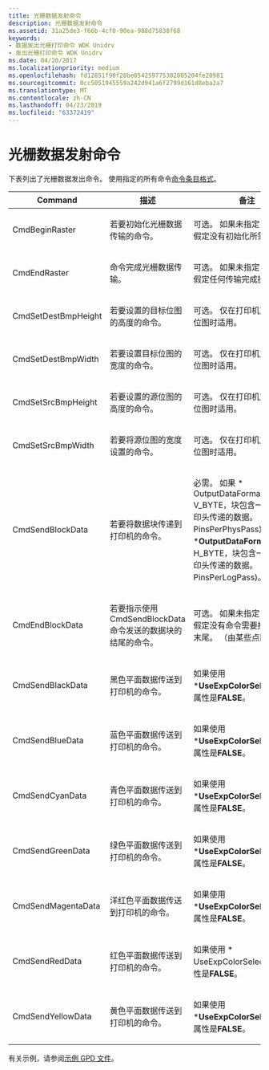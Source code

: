 ```yaml
---
title: 光栅数据发射命令
description: 光栅数据发射命令
ms.assetid: 31a25de3-f66b-4cf0-90ea-988d75838f68
keywords:
- 数据发出光栅打印命令 WDK Unidrv
- 发出光栅打印命令 WDK Unidrv
ms.date: 04/20/2017
ms.localizationpriority: medium
ms.openlocfilehash: fd12851f90f20be054259775302005204fe20981
ms.sourcegitcommit: 0cc5051945559a242d941a6f2799d161d8eba2a7
ms.translationtype: MT
ms.contentlocale: zh-CN
ms.lasthandoff: 04/23/2019
ms.locfileid: "63372419"
---
```

# <a name="raster-data-emission-commands"></a>光栅数据发射命令





下表列出了光栅数据发出命令。 使用指定的所有命令[命令条目格式](command-entry-format.md)。

<table>
<colgroup>
<col width="33%" />
<col width="33%" />
<col width="33%" />
</colgroup>
<thead>
<tr class="header">
<th>Command</th>
<th>描述</th>
<th>备注</th>
</tr>
</thead>
<tbody>
<tr class="odd">
<td><p>CmdBeginRaster</p></td>
<td><p>若要初始化光栅数据传输的命令。</p></td>
<td><p>可选。 如果未指定，Unidrv 假定没有初始化所需。</p></td>
</tr>
<tr class="even">
<td><p>CmdEndRaster</p></td>
<td><p>命令完成光栅数据传输。</p></td>
<td><p>可选。 如果未指定，Unidrv 假定任何传输完成操作所需。</p></td>
</tr>
<tr class="odd">
<td><p>CmdSetDestBmpHeight</p></td>
<td><p>若要设置的目标位图的高度的命令。</p></td>
<td><p>可选。 仅在打印机支持可缩放位图时适用。</p></td>
</tr>
<tr class="even">
<td><p>CmdSetDestBmpWidth</p></td>
<td><p>若要设置目标位图的宽度的命令。</p></td>
<td><p>可选。 仅在打印机支持可缩放位图时适用。</p></td>
</tr>
<tr class="odd">
<td><p>CmdSetSrcBmpHeight</p></td>
<td><p>若要设置的源位图的高度的命令。</p></td>
<td><p>可选。 仅在打印机支持可缩放位图时适用。</p></td>
</tr>
<tr class="even">
<td><p>CmdSetSrcBmpWidth</p></td>
<td><p>若要将源位图的宽度设置的命令。</p></td>
<td><p>可选。 仅在打印机支持可缩放位图时适用。</p></td>
</tr>
<tr class="odd">
<td><p>CmdSendBlockData</p></td>
<td><p>若要将数据块传递到打印机的命令。</p></td>
<td><p>必需。 如果 * OutputDataFormat V_BYTE，块包含一个物理打印头传递的数据。 (请参阅 * PinsPerPhysPass)。 如果 *<strong>OutputDataFormat</strong>是 H_BYTE，块包含一个逻辑打印头传递的数据。 (请参阅 * PinsPerLogPass)。</p></td>
</tr>
<tr class="even">
<td><p>CmdEndBlockData</p></td>
<td><p>若要指示使用 CmdSendBlockData 命令发送的数据块的结尾的命令。</p></td>
<td><p>可选。 如果未指定，Unidrv 假定没有命令需要指出的块的末尾。 （由某些点阵打印机。）</p></td>
</tr>
<tr class="odd">
<td><p>CmdSendBlackData</p></td>
<td><p>黑色平面数据传送到打印机的命令。</p></td>
<td><p>如果使用 *<strong>UseExpColorSelectCmd？</strong>属性是<strong>FALSE</strong>。</p></td>
</tr>
<tr class="even">
<td><p>CmdSendBlueData</p></td>
<td><p>蓝色平面数据传送到打印机的命令。</p></td>
<td><p>如果使用 *<strong>UseExpColorSelectCmd？</strong>属性是<strong>FALSE</strong>。</p></td>
</tr>
<tr class="odd">
<td><p>CmdSendCyanData</p></td>
<td><p>青色平面数据传送到打印机的命令。</p></td>
<td><p>如果使用 *<strong>UseExpColorSelectCmd？</strong>属性是<strong>FALSE</strong>。</p></td>
</tr>
<tr class="even">
<td><p>CmdSendGreenData</p></td>
<td><p>绿色平面数据传送到打印机的命令。</p></td>
<td><p>如果使用 *<strong>UseExpColorSelectCmd？</strong>属性是<strong>FALSE</strong>。</p></td>
</tr>
<tr class="odd">
<td><p>CmdSendMagentaData</p></td>
<td><p>洋红色平面数据传送到打印机的命令。</p></td>
<td><p>如果使用 *<strong>UseExpColorSelectCmd？</strong>属性是<strong>FALSE</strong>。</p></td>
</tr>
<tr class="even">
<td><p>CmdSendRedData</p></td>
<td><p>红色平面数据传送到打印机的命令。</p></td>
<td><p>如果使用 * UseExpColorSelectCmd？属性是<strong>FALSE</strong>。</p></td>
</tr>
<tr class="odd">
<td><p>CmdSendYellowData</p></td>
<td><p>黄色平面数据传送到打印机的命令。</p></td>
<td><p>如果使用 *<strong>UseExpColorSelectCmd？</strong>属性是<strong>FALSE</strong>。</p></td>
</tr>
</tbody>
</table>

 

有关示例，请参阅[示例 GPD 文件](sample-gpd-files.md)。

 

 




